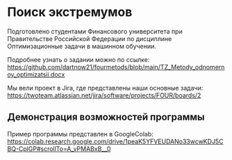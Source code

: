 # Поиск экстремумов
Подготовлено студентами Финансового университета при Правительстве Российской Федерации по дисциплине Оптимизационные задачи в машинном обучении. 

Подробнее узнать о задании можно по ссылке: https://github.com/dartnow21/fourmetods/blob/main/TZ_Metody_odnomernoy_optimizatsii.docx

Мы вели проект в Jira, где представлены наши основные задачи: https://twoteam.atlassian.net/jira/software/projects/FOUR/boards/2

## Демонстрация возможностей программы

Пример программы представлен в GoogleColab: https://colab.research.google.com/drive/1peaK5YFVEUDANo33wcwKDJ5CBQ-CplGP#scrollTo=A_vPMABxB__0
